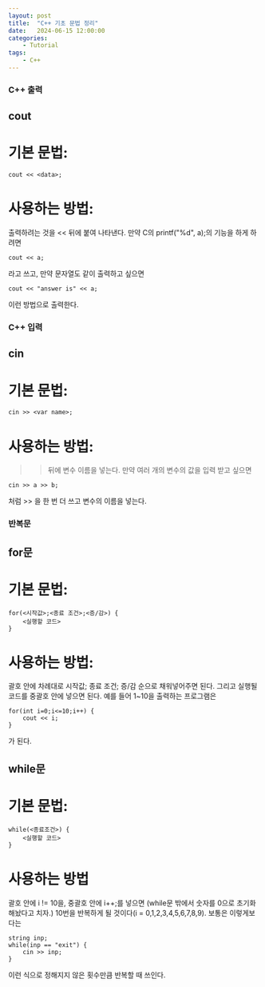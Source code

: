 ```yaml
---
layout: post
title:	"C++ 기초 문법 정리"
date:	2024-06-15 12:00:00
categories:
    - Tutorial
tags:
    - C++
---
```


### C++ 출력

## cout
# 기본 문법: 
~~~
cout << <data>;
~~~

# 사용하는 방법: 
출력하려는 것을 << 뒤에 붙여 나타낸다. 만약 C의 printf("%d", a);의 기능을 하게 하려면
~~~
cout << a;
~~~ 
라고 쓰고, 만약 문자열도 같이 출력하고 싶으면
~~~
cout << "answer is" << a;
~~~
이런 방법으로 출력한다.

### C++ 입력

## cin
# 기본 문법: 
~~~
cin >> <var name>;
~~~

# 사용하는 방법:
>> 뒤에 변수 이름을 넣는다. 만약 여러 개의 변수의 값을 입력 받고 싶으면
~~~
cin >> a >> b;
~~~
처럼 >> 을 한 번 더 쓰고 변수의 이름을 넣는다.

### 반복문

## for문

# 기본 문법:
~~~
for(<시작값>;<종료 조건>;<증/감>) {
    <실행할 코드>
}
~~~

# 사용하는 방법:
괄호 안에 차례대로 시작값; 종료 조건; 증/감 순으로 채워넣어주면 된다.
그리고 실행될 코드를 중괄호 안에 넣으면 된다.
예를 들어 1~10을 출력하는 프로그램은
~~~
for(int i=0;i<=10;i++) {
    cout << i;
}
~~~
가 된다.

## while문

# 기본 문법: 
~~~
while(<종료조건>) {
    <실행할 코드>
}
~~~

# 사용하는 방법
괄호 안에 i != 10을, 중괄호 안에 i++;를 넣으면 (while문 밖에서 숫자를 0으로 초기화해놨다고 치자.)
10번을 반복하게 될 것이다(i = 0,1,2,3,4,5,6,7,8,9). 보통은 이렇게보다는
```
string inp;
while(inp == "exit") {
    cin >> inp;
}
```
이런 식으로 정해지지 않은 횟수만큼 반복할 때 쓰인다.
